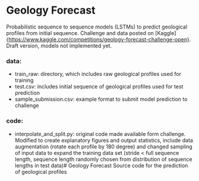 # Geology Forecast
Probabilistic sequence to sequence models (LSTMs) to predict geological profiles from initial sequence.
Challenge and data posted on [Kaggle]{https://www.kaggle.com/competitions/geology-forecast-challenge-open}.
Draft version, models not implemented yet.

### data:
- train_raw: directory, which includes raw geological profiles used for training
- test.csv: includes initial sequence of geological profiles used for test prediction
- sample_submission.csv: example format to submit model prediction to challenge

### code:
- interpolate_and_split.py: original code made available form challenge. Modified to create explanatory figures and output statistics, include data augmentation (rotate each profile by 180 degree) and changed sampling of input data to expand the training data set (stride < full sequence length, sequence length randomly chosen from distribution of sequence lengths in test data)# Geology Forecast
 Source code for the prediction of geological profiles

